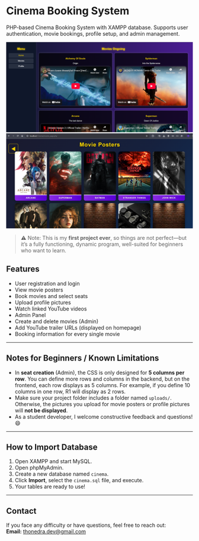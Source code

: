 # Cinema Booking System
PHP-based Cinema Booking System with XAMPP database. Supports user authentication, movie bookings, profile setup, and admin management.  

![Homepage Screenshot](homepage.png)
![Homepage Screenshot](movies_page.png)


> ⚠️ Note: This is my **first project ever**, so things are not perfect—but it’s a fully functioning, dynamic program, well-suited for beginners who want to learn.

## Features
- User registration and login
- View movie posters
- Book movies and select seats
- Upload profile pictures
- Watch linked YouTube videos
- Admin Panel
- Create and delete movies (Admin)
- Add YouTube trailer URLs (displayed on homepage)
- Booking information for every single movie

---

## Notes for Beginners / Known Limitations
- In **seat creation** (Admin), the CSS is only designed for **5 columns per row**. You can define more rows and columns in the backend, but on the frontend, each row displays as 5 columns. For example, if you define 10 columns in one row, R1 will display as 2 rows.  
- Make sure your project folder includes a folder named `uploads/`. Otherwise, the pictures you upload for movie posters or profile pictures will **not be displayed**.  
- As a student developer, I welcome constructive feedback and questions! 😄  

---

## How to Import Database
1. Open XAMPP and start MySQL.
2. Open phpMyAdmin.
3. Create a new database named `cinema`.
4. Click **Import**, select the `cinema.sql` file, and execute.
5. Your tables are ready to use!

---

## Contact
If you face any difficulty or have questions, feel free to reach out:  
**Email:** thonedra.dev@gmail.com

